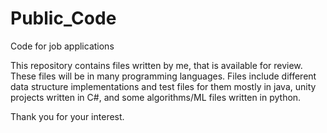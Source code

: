 # Public_Code
Code for job applications

This repository contains files written by me, that is available for review. These files will be in many programming languages. Files include different data structure implementations and test files for them mostly in java, unity projects written in C#, and some algorithms/ML files written in python.

Thank you for your interest.
